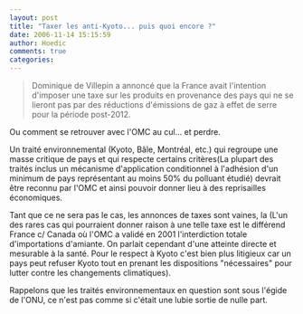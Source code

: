 ```yaml
---
layout: post
title: "Taxer les anti-Kyoto... puis quoi encore ?"
date: 2006-11-14 15:15:59
author: Hoedic
comments: true
categories: 
---
```



<blockquote class="citation">Dominique de Villepin a annoncé que la France avait l'intention d'imposer une taxe sur les produits en provenance des pays qui ne se lieront pas par des réductions d'émissions de gaz à effet de serre pour la période post-2012.


</blockquote>

Ou comment se retrouver avec l'OMC au cul... et perdre.

Un traité environnemental (Kyoto, Bâle, Montréal, etc.) qui regroupe une masse critique de pays et qui respecte certains critères(La plupart des traités inclus un mécanisme d'application conditionnel à l'adhésion d'un minimum de pays représentant au moins 50% du polluant étudié) devrait être reconnu par l'OMC et ainsi pouvoir donner lieu à des reprisailles économiques.

Tant que ce ne sera pas le cas, les annonces de taxes sont vaines, la (L'un des rares cas qui pourraient donner raison à une telle taxe est le différend France c/ Canada où l'OMC a validé en 2001 l'interdiction totale d'importations d'amiante. On parlait cependant d'une atteinte directe et mesurable à la santé. Pour le respect à Kyoto c'est bien plus litigieux car un pays peut refuser Kyoto tout en prenant les dispositions "nécessaires" pour lutter contre les changements climatiques).

Rappelons que les traités environnementaux en question sont sous l'égide de l'ONU, ce n'est pas comme si c'était une lubie sortie de nulle part.